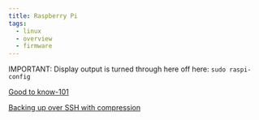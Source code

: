 ```yaml
---
title: Raspberry Pi
tags:
  - linux
  - overview
  - firmware
---
```

IMPORTANT: Display output is turned through here off here: `sudo raspi-config`

[Good to know-101](Good%20to%20know-101.md)

[Backing up over SSH with compression](../-%20Commands/Command%20compendium.md#Compression)
